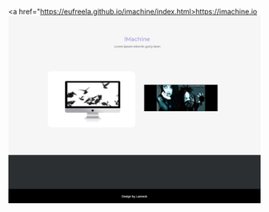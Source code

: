 <a href="https://eufreela.github.io/imachine/index.html>https://imachine.io</a>
<img src="https://github.com/EuFreela/imachine/blob/master/assets/img/iMachine2f.gif?raw=true">
